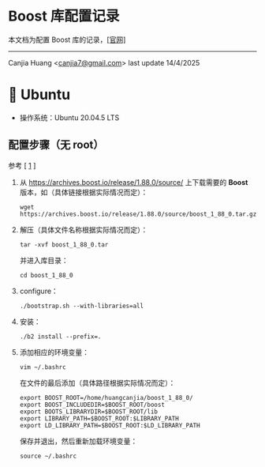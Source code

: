 # Boost 库配置记录

本文档为配置 Boost 库的记录，[[官网]](https://www.boost.org)

---

Canjia Huang <<canjia7@gmail.com>> last update 14/4/2025

# :penguin: Ubuntu

- 操作系统：Ubuntu 20.04.5 LTS

## 配置步骤（无 root）

参考 [ [1] ]

1. 从 https://archives.boost.io/release/1.88.0/source/ 上下载需要的 **Boost** 版本，如（具体链接根据实际情况而定）：

    ```
    wget https://archives.boost.io/release/1.88.0/source/boost_1_88_0.tar.gz
    ```

2. 解压（具体文件名称根据实际情况而定）：

    ```
    tar -xvf boost_1_88_0.tar
    ```

    并进入库目录：

    ```
    cd boost_1_88_0
    ```

3. configure：

    ```
    ./bootstrap.sh --with-libraries=all
    ```

4. 安装：

    ```
    ./b2 install --prefix=.
    ```

5. 添加相应的环境变量：

    ```
    vim ~/.bashrc
    ```

    在文件的最后添加（具体路径根据实际情况而定）：

    ```
    export BOOST_ROOT=/home/huangcanjia/boost_1_88_0/
    export BOOST_INCLUDEDIR=$BOOST_ROOT/boost
    export BOOTS_LIBRARYDIR=$BOOST_ROOT/lib
    export LIBRARY_PATH=$BOOST_ROOT:$LIBRARY_PATH
    export LD_LIBRARY_PATH=$BOOST_ROOT:$LD_LIBRARY_PATH
    ```

    保存并退出，然后重新加载环境变量：

    ```
    source ~/.bashrc
    ```

[1]: https://blog.csdn.net/qq_51777284/article/details/134747055